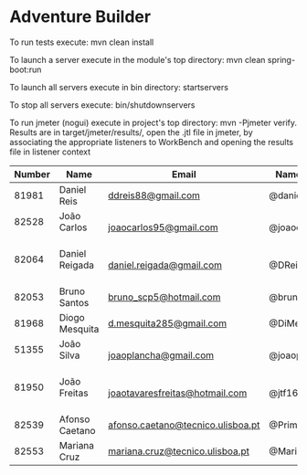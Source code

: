 # Adventure Builder

To run tests execute: mvn clean install

To launch a server execute in the module's top directory: mvn clean spring-boot:run

To launch all servers execute in bin directory: startservers

To stop all servers execute: bin/shutdownservers

To run jmeter (nogui) execute in project's top directory: mvn -Pjmeter verify. Results are in target/jmeter/results/, open the .jtl file in jmeter, by associating the appropriate listeners to WorkBench and opening the results file in listener context


|   Number   |          Name           |            Email                    |   Name GitHUb  | Module(s) |
| ---------- | ----------------------- | ----------------------------------- | ---------------| --------- |
| 81981      | Daniel Reis             | ddreis88@gmail.com                  | @danielreis1   | 100Reads  |
| 82528      | João Carlos             | joaocarlos95@gmail.com              | @joaocarlos95  | 100Reads  |
| 82064      | Daniel Reigada          | daniel.reigada@gmail.com            | @DReigada      | 100Reads  |
| 82053      | Bruno Santos            | bruno_scp5@hotmail.com              | @brunoaosantos | 100Writes |
| 81968      | Diogo Mesquita          | d.mesquita285@gmail.com             | @DiMesq        | 100Writes |
| 51355      | João Silva              | joaoplancha@gmail.com               | @joaoplancha   | 100Writes |
| 81950      | João Freitas            | joaotavaresfreitas@hotmail.com      | @jtf16         | 30Writes  |
|82539       |Afonso Caetano           |afonso.caetano@tecnico.ulisboa.pt    |@PrimeAC        | 30Writes  |
|82553       |Mariana Cruz             |mariana.cruz@tecnico.ulisboa.pt      |@MarianaCruz    | 30Writes  |
 
